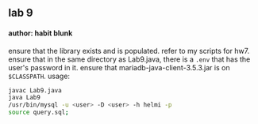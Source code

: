 ## lab 9

#### author: habit blunk

ensure that the library exists and is populated. refer to my scripts for hw7.
ensure that in the same directory as Lab9.java, there is a `.env` that has the user's password in it.
ensure that mariadb-java-client-3.5.3.jar is on `$CLASSPATH`.
usage:

```bash
javac Lab9.java
java Lab9
/usr/bin/mysql -u <user> -D <user> -h helmi -p
source query.sql;
```
